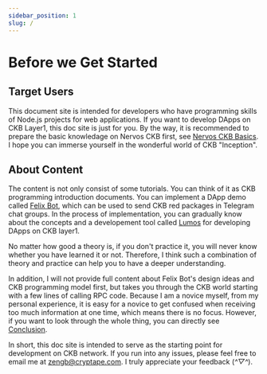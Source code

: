 ```yaml
---
sidebar_position: 1
slug: /
---
```


# Before we Get Started

## Target Users

This document site is intended for developers who have programming skills of Node.js projects for web applications. If you want to develop DApps on CKB Layer1, this doc site is just for you. By the way, it is recommended to prepare the basic knowledage on Nervos CKB first, see [Nervos CKB Basics](https://docs.nervos.org/docs/reference/introduction). I hope you can immerse yourself in the wonderful world of CKB "Inception".

## About Content

The content is not only consist of some tutorials. You can think of it as CKB programming introduction documents. You can implement a DApp demo called [Felix Bot](felix-bot), which can be used to send CKB red packages in Telegram chat groups. In the process of implementation, you can gradually know about the concepts and a developement tool called [Lumos](https://github.com/nervosnetwork/lumos) for developing DApps on CKB layer1. 

No matter how good a theory is, if you don't practice it, you will never know whether you have learned it or not. Therefore, I think such a combination of theory and practice can help you to have a deeper understanding.

In addition, I will not provide full content about Felix Bot's design ideas and CKB programming model first, but takes you through the CKB world starting with a few lines of calling RPC code. Because I am a novice myself, from my personal experience, it is easy for a novice to get confused when receiving too much information at one time, which means there is no focus. However, if you want to look through the whole thing, you can directly see [Conclusion](conclusion). 

In short, this doc site is intended to serve as the starting point for development on CKB network. If you run into any issues, please feel free to email me at [zengb@cryptape.com](mailto:zengb@cryptape.com). I truly appreciate your feedback (*^▽^*).